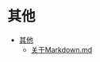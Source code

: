 # 其他

- [其他](./99-%E5%85%B6%E4%BB%96/CATALOG)  
    - [关于Markdown.md](./99-%E5%85%B6%E4%BB%96/%E5%85%B3%E4%BA%8EMarkdown)  